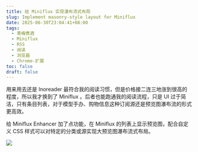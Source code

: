 ```yaml
---
title: 给 Miniflux 实现瀑布流式布局
slug: Implement masonry-style layout for Miniflux
date: 2025-06-30T23:04:41+08:00
tags:
  - 青梅煮酒
  - Miniflux
  - RSS
  - 阅读
  - 浏览器
  - Chrome-扩展
toc: false
draft: false
---
```

用来用去还是 Inoreader 最符合我的阅读习惯，但是价格接二连三地涨到很高的程度，所以我才换到了 Miniflux 。后者也能跑通我的阅读流程，只是 UI 过于简洁，只有条目列表，对于模型手办、购物信息这种订阅源还是预览图瀑布流的形式更高效。

给 Miniflux Enhancer 加了点功能，在 Miniflux 的列表上显示预览图，配合自定义 CSS 样式可以对特定的分类或源实现大预览图瀑布流式布局。

![](https://raw.githubusercontent.com/xbot/image-hosting/master/blog/2025-06-30-23-07-13-Capture-2025-06-30-181452.jpeg)